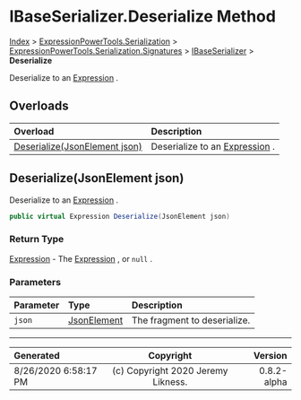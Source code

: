 ﻿# IBaseSerializer.Deserialize Method

[Index](../index.md) > [ExpressionPowerTools.Serialization](ExpressionPowerTools.Serialization.a.md) > [ExpressionPowerTools.Serialization.Signatures](ExpressionPowerTools.Serialization.Signatures.n.md) > [IBaseSerializer](ExpressionPowerTools.Serialization.Signatures.IBaseSerializer.i.md) > **Deserialize**

Deserialize to an [Expression](https://docs.microsoft.com/dotnet/api/system.linq.expressions.expression) .

## Overloads

| Overload | Description |
| :-- | :-- |
| [Deserialize(JsonElement json)](#deserializejsonelement-json) | Deserialize to an [Expression](https://docs.microsoft.com/dotnet/api/system.linq.expressions.expression) . |
## Deserialize(JsonElement json)

Deserialize to an [Expression](https://docs.microsoft.com/dotnet/api/system.linq.expressions.expression) .

```csharp
public virtual Expression Deserialize(JsonElement json)
```

### Return Type

 [Expression](https://docs.microsoft.com/dotnet/api/system.linq.expressions.expression)  - The [Expression](https://docs.microsoft.com/dotnet/api/system.linq.expressions.expression) , or `null` .

### Parameters

| Parameter | Type | Description |
| :-- | :-- | :-- |
| `json` | [JsonElement](https://docs.microsoft.com/dotnet/api/system.text.json.jsonelement) | The fragment to deserialize. |



---

| Generated | Copyright | Version |
| :-- | :-: | --: |
| 8/26/2020 6:58:17 PM | (c) Copyright 2020 Jeremy Likness. | 0.8.2-alpha |
